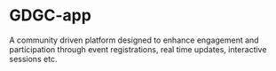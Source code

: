 # GDGC-app
A community driven platform designed to enhance engagement and participation through event registrations, real time updates, interactive sessions etc.
